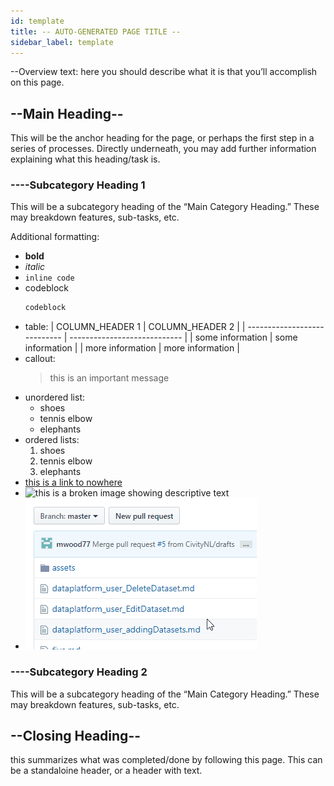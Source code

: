 ```yaml
---
id: template
title: -- AUTO-GENERATED PAGE TITLE --
sidebar_label: template
---
```


--Overview text: here you should describe what it is that you’ll accomplish on this page. 

## --Main Heading-- 
This will be the anchor heading for the page, or perhaps the first step in a series of processes. Directly underneath, you may add further information explaining what this heading/task is.

### ----Subcategory Heading 1
This will be a subcategory heading of the “Main Category Heading.” These may breakdown features, sub-tasks, etc.

Additional formatting:
* **bold**
* *italic*
* `inline code`
* codeblock
    ```sh
    codeblock
    ```
* table:
    | COLUMN_HEADER 1 | COLUMN_HEADER 2  |
    | ----------------------------  | ----------------------------   |
    | some information           | some information             |
    | more information           | more information             |
* callout:
    > this is an important message
* unordered list:
    * shoes
    * tennis elbow
    * elephants
* ordered lists:
    1. shoes
    2. tennis elbow
    3. elephants
* [this is a link to nowhere](#)
* ![this is a broken image showing descriptive text](#)
* ![this is a functional image](assets/README_changeBranch.gif)

### ----Subcategory Heading 2
This will be a subcategory heading of the “Main Category Heading.” These may breakdown features, sub-tasks, etc.

## --Closing Heading--
this summarizes what was completed/done by following this page. This can be a standaloine header, or a header with text.
